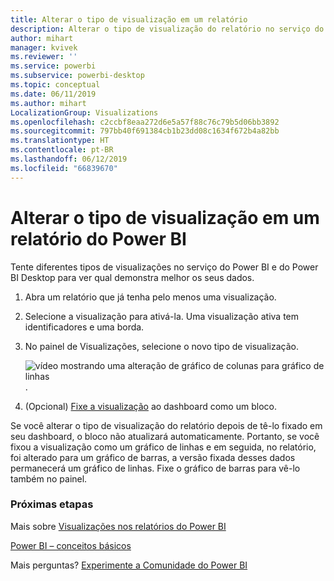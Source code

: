 ```yaml
---
title: Alterar o tipo de visualização em um relatório
description: Alterar o tipo de visualização do relatório no serviço do Power BI e do Power BI Desktop
author: mihart
manager: kvivek
ms.reviewer: ''
ms.service: powerbi
ms.subservice: powerbi-desktop
ms.topic: conceptual
ms.date: 06/11/2019
ms.author: mihart
LocalizationGroup: Visualizations
ms.openlocfilehash: c2ccbf8eaa272d6e5a57f88c76c79b5d06bb3892
ms.sourcegitcommit: 797bb40f691384cb1b23dd08c1634f672b4a82bb
ms.translationtype: HT
ms.contentlocale: pt-BR
ms.lasthandoff: 06/12/2019
ms.locfileid: "66839670"
---
```

# <a name="change-the-type-of-visualization-in-a-power-bi-report"></a>Alterar o tipo de visualização em um relatório do Power BI
Tente diferentes tipos de visualizações no serviço do Power BI e do Power BI Desktop para ver qual demonstra melhor os seus dados. 

1. Abra um relatório que já tenha pelo menos uma visualização.   
2. Selecione a visualização para ativá-la. Uma visualização ativa tem identificadores e uma borda.    
3. No painel de Visualizações, selecione o novo tipo de visualização. 
   
   ![vídeo mostrando uma alteração de gráfico de colunas para gráfico de linhas](media/power-bi-report-change-visualization-type/changeviz.gif).
4. (Opcional) [Fixe a visualização](../service-dashboard-pin-tile-from-report.md) ao dashboard como um bloco. 

Se você alterar o tipo de visualização do relatório depois de tê-lo fixado em seu dashboard, o bloco não atualizará automaticamente. Portanto, se você fixou a visualização como um gráfico de linhas e em seguida, no relatório, foi alterado para um gráfico de barras, a versão fixada desses dados permanecerá um gráfico de linhas. Fixe o gráfico de barras para vê-lo também no painel.

### <a name="next-steps"></a>Próximas etapas
Mais sobre [Visualizações nos relatórios do Power BI](power-bi-report-visualizations.md)

[Power BI – conceitos básicos](../consumer/end-user-basic-concepts.md)

Mais perguntas? [Experimente a Comunidade do Power BI](http://community.powerbi.com/)

